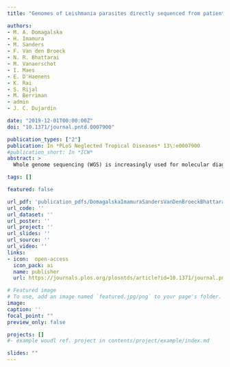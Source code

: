 ```yaml
---
title: "Genomes of Leishmania parasites directly sequenced from patients with visceral leishmaniasis in the Indian subcontinent"

authors:
- M. A. Domagalska
- H. Imamura
- M. Sanders
- F. Van den Broeck
- N. R. Bhattarai
- M. Vanaerschot
- I. Maes
- E. D'Haenens
- K. Rai
- S. Rijal
- M. Berriman
- admin
- J. C. Dujardin

date: "2019-12-01T00:00:00Z"
doi: "10.1371/journal.pntd.0007900"

publication_types: ["2"]
publication: In *PLoS Neglected Tropical Diseases* 13\:e0007900
#publication_short: In *ICW*
abstract: >
  Whole genome sequencing (WGS) is increasingly used for molecular diagnosis and epidemiology of infectious diseases. Current Leishmania genomic studies rely on DNA extracted from cultured parasites, which might introduce sampling and biological biases into the subsequent analyses. Up to now, direct analysis of Leishmania genome in clinical samples is hampered by high levels of human DNA and large variation in parasite load in clinical samples. Here, we present a method, based on target enrichment of Leishmania donovani DNA with Agilent SureSelect technology, that allows the analysis of Leishmania genomes directly in clinical samples. We validated our protocol with a set of artificially mixed samples, followed by the analysis of 63 clinical samples (bone marrow or spleen aspirates) from visceral leishmaniasis patients in Nepal. We were able to identify genotypes using a set of diagnostic SNPs in almost all of these samples (97%) and access comprehensive genome-wide information in most (83%). This allowed us to perform phylogenomic analysis, assess chromosome copy number and identify large copy number variants (CNVs). Pairwise comparisons between the parasite genomes in clinical samples and derived in vitro cultured promastigotes showed a lower aneuploidy in amastigotes as well as genomic differences, suggesting polyclonal infections in patients. Altogether our results underline the need for sequencing parasite genomes directly in the host samples.

tags: []

featured: false

url_pdf: 'publication_pdfs/DomagalskaImamuraSandersVanDenBroeckBhattaraiVanaerschotMaesDHaenensRaiRijalBerrimanCottonDujardin_2019_GenomesOfIntracellularLeishmaniaParasitesDirectlySequencedFromPatients_PLoSNTD.pdf'
url_code: ''
url_dataset: ''
url_poster: ''
url_project: ''
url_slides: ''
url_source: ''
url_video: ''
links:
- icon:  open-access
  icon_pack: ai
  name: publisher
  url: https://journals.plos.org/plosntds/article?id=10.1371/journal.pntd.0007900

# Featured image
# To use, add an image named `featured.jpg/png` to your page's folder.
image:
caption: ''
focal_point: ""
preview_only: false

projects: []
#- example woudl ref. project in contents/project/example/index.md

slides: ""
---
```

